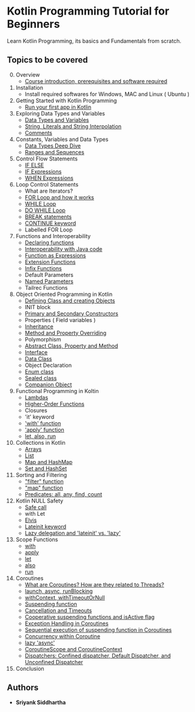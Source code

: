 # Kotlin Programming Tutorial for Beginners 
Learn Kotlin Programming, its basics and Fundamentals from scratch. 

## Topics to be covered
0. Overview
    - [Course introduction, prerequisites and software required](docs/basics/01-hello-world.md)
1. Installation
    - Install required softwares for Windows, MAC and Linux ( Ubuntu )
2. Getting Started with Kotlin Programming
    - [Run your first app in Kotlin](docs/basics/01-hello-world.md)
3. Exploring Data Types and Variables 
    - [Data Types and Variables](docs/basics/02-variables-data-types.md)
    - [String, Literals and String Interpolation](docs/basics/05-string-interpolation.md)
    - [Comments](docs/basics/03-comments.md)
4. Constants, Variables and Data Types
    - [Data Types Deep Dive](docs/basics/04-data-types.md)
    - [Ranges and Sequences](docs/basics/06-ranges.md)
5. Control Flow Statements 
    - [IF ELSE](docs/control-flow/01-if-expressions.md)
    - [IF Expressions](docs/control-flow/01-if-expressions.md)
    - [WHEN Expressions](docs/control-flow/02-when-expressions.md)
6. Loop Control Statements 
    - What are Iterators?
    - [FOR Loop and how it works](docs/control-flow/03-for-loops.md)
    - [WHILE Loop](docs/control-flow/04-while-loops.md)
    - [DO WHILE Loop](docs/control-flow/04-while-loops.md)
    - [BREAK statements](docs/control-flow/05-break-continue.md)
    - [CONTINUE keyword](docs/control-flow/05-break-continue.md)
    - Labelled FOR Loop 
7. Functions and Interoperability 
    - [Declaring functions](docs/functions/01-functions-basics.md)
    - [Interoperability with Java code](docs/advanced/01-kotlin-interoperability.md)
    - [Function as Expressions](docs/functions/02-functions-expressions.md)
    - [Extension Functions](docs/functions/03-extension-functions.md)
    - [Infix Functions](docs/functions/04-infix-functions.md)
    - Default Parameters
    - [Named Parameters](docs/functions/05-named-parameters.md)
    - Tailrec Functions 
8. Object Oriented Programming in Kotlin 
    - [Defining Class and creating Objects](docs/oop/01-classes-constructors.md)
    - INIT block
    - [Primary and Secondary Constructors](docs/oop/01-classes-constructors.md)
    - Properties ( Field variables )
    - [Inheritance](docs/oop/02-inheritance.md)
    - [Method and Property Overriding](docs/oop/03-method-overriding.md)
    - Polymorphism 
    - [Abstract Class, Property and Method](docs/oop/04-abstract-classes.md)
    - [Interface](docs/oop/05-interfaces.md)
    - [Data Class](docs/oop/06-data-classes.md)
    - Object Declaration
    - [Enum class](docs/oop/07-enums-sealed-classes.md)
    - [Sealed class](docs/oop/07-enums-sealed-classes.md)
    - [Companion Object](docs/oop/07-enums-sealed-classes.md)
9. Functional Programming in Koltin
    - [Lambdas](docs/functional-programming/01-lambdas.md)
    - [Higher-Order Functions](docs/functional-programming/01-lambdas.md)
    - Closures
    - 'it' keyword
    - ['with' function](docs/functional-programming/02-scope-functions.md)
    - ['apply' function](docs/functional-programming/02-scope-functions.md)
    - [let, also, run](docs/functional-programming/03-let-also-run.md)
10. Collections in Kotlin
    - [Arrays](docs/collections/01-arrays.md)
    - [List](docs/collections/02-lists.md)
    - [Map and HashMap](docs/collections/03-maps.md)
    - [Set and HashSet](docs/collections/04-sets.md)
11. Sorting and Filtering
    - ["filter" function](docs/collections/05-filter-map-sorting.md)
    - ["map" function](docs/collections/05-filter-map-sorting.md)
    - [Predicates: all, any, find, count](docs/functional-programming/04-predicates.md)
12. Kotlin NULL Safety
    - [Safe call](docs/null-safety/01-null-safety.md)
    - with Let
    - [Elvis](docs/null-safety/01-null-safety.md)
    - [Lateinit keyword](docs/null-safety/02-lateinit-lazy.md)
    - [Lazy delegation and 'lateinit' vs. 'lazy'](docs/null-safety/02-lateinit-lazy.md)
13. Scope Functions
    - [with](docs/functional-programming/02-scope-functions.md)
    - [apply](docs/functional-programming/02-scope-functions.md)
    - [let](docs/functional-programming/03-let-also-run.md)
    - [also](docs/functional-programming/03-let-also-run.md)
    - [run](docs/functional-programming/03-let-also-run.md)
14. Coroutines
    - [What are Coroutines? How are they related to Threads?](docs/coroutines/01-introduction.md)
    - [launch, async, runBlocking](docs/coroutines/02-launch-async.md)
    - [withContext, withTimeoutOrNull](docs/coroutines/04-context-dispatchers.md)
    - [Suspending function](docs/coroutines/01-introduction.md)
    - [Cancellation and Timeouts](docs/coroutines/03-exception-handling.md)
    - [Cooperative suspending functions and isActive flag](docs/coroutines/01-introduction.md)
    - [Exception Handling in Coroutines](docs/coroutines/03-exception-handling.md)
    - [Sequential execution of suspending function in Coroutines](docs/coroutines/02-launch-async.md)
    - [Concurrency within Coroutine](docs/coroutines/02-launch-async.md)
    - [lazy 'async'](docs/coroutines/02-launch-async.md)
    - [CoroutineScope and CoroutineContext](docs/coroutines/04-context-dispatchers.md)
    - [Dispatchers: Confined dispatcher, Default Dispatcher, and Unconfined Dispatcher](docs/coroutines/04-context-dispatchers.md)
15. Conclusion 

## Authors 

* **Sriyank Siddhartha**
